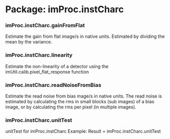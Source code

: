 # Package: imProc.instCharc


### imProc.instCharc.gainFromFlat

Estimate the gain from flat image/s in native units. Estimated by dividing the mean by the variance.


### imProc.instCharc.linearity

Estimate the non-linearity of a detector using the imUtil.calib.pixel_flat_response function


### imProc.instCharc.readNoiseFromBias

Estimate the read noise from bias mage/s in native units. The read noise is estimated by calculating the rms in small blocks (sub images) of a bias image, or by calculating the rms per pixel (in multiple images).


### imProc.instCharc.unitTest

unitTest for imProc.instCharc Example: Result = imProc.instCharc.unitTest


